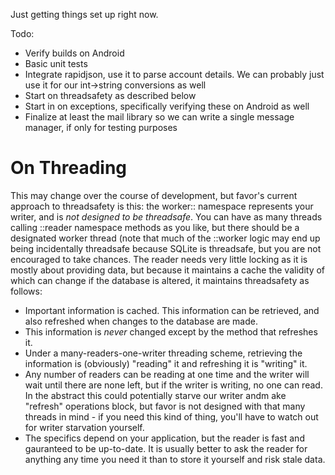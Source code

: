 Just getting things set up right now. 

Todo:
 - Verify builds on Android
 - Basic unit tests
 - Integrate rapidjson, use it to parse account details. We can probably just use it for our int->string conversions as well
 - Start on threadsafety as described below
 - Start in on exceptions, specifically verifying these on Android as well
 - Finalize at least the mail library so we can write a single message manager, if only for testing purposes
 
 
 On Threading
 ==
 This may change over the course of development, but favor's current approach to threadsafety is this: the worker:: namespace represents your writer, and is _not designed to be threadsafe_. You can have as many
 threads calling ::reader namespace methods as you like, but there should be a designated worker thread (note that much of the ::worker logic may end up being incidentally threadsafe because SQLite is
 threadsafe, but you are not encouraged to take chances. The reader needs very little locking as it is mostly about providing data, but because it maintains a cache the validity of which can change
 if the database is altered, it maintains threadsafety as follows:
  - Important information is cached. This information can be retrieved, and also refreshed when changes to the database are made.
  - This information is _never_ changed except by the method that refreshes it.
  - Under a many-readers-one-writer threading scheme, retrieving the information is (obviously) "reading" it and refreshing it is "writing" it.
  - Any number of readers can be reading at one time and the writer will wait until there are none left, but if the writer is writing, no one can read. In the abstract this could potentially starve
  our writer andm ake "refresh" operations block, but favor is not designed with that many threads in mind - if you need this kind of thing, you'll have to watch out for writer starvation yourself.
  - The specifics depend on your application, but the reader is fast and gauranteed to be up-to-date. It is usually better to ask the reader for anything any time you need it than to store it yourself
  and risk stale data.
